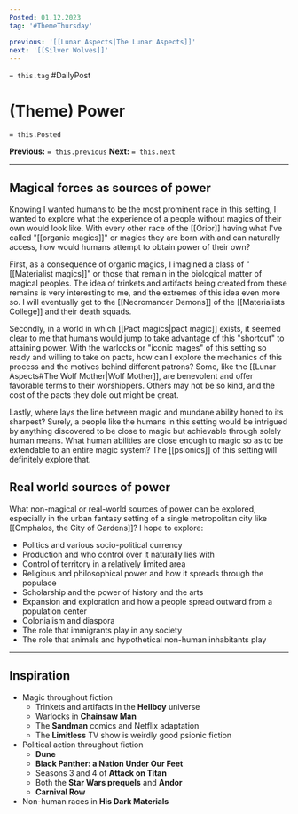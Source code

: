 ```yaml
---
Posted: 01.12.2023
tag: '#ThemeThursday'

previous: '[[Lunar Aspects|The Lunar Aspects]]'
next: '[[Silver Wolves]]'
---
```

`= this.tag` #DailyPost
# (Theme) Power
`= this.Posted`

**Previous:** `= this.previous`
**Next:** `= this.next`

---

## Magical forces as sources of power

Knowing I wanted humans to be the most prominent race in this setting, I wanted to explore what the experience of a people without magics of their own would look like. With every other race of the [[Orior]] having what I've called "[[organic magics]]" or magics they are born with and can naturally access, how would humans attempt to obtain power of their own?

First, as a consequence of organic magics, I imagined a class of "[[Materialist magics]]" or those that remain in the biological matter of magical peoples. The idea of trinkets and artifacts being created from these remains is very interesting to me, and the extremes of this idea even more so. I will eventually get to the [[Necromancer Demons]] of the [[Materialists College]] and their death squads.

Secondly, in a world in which [[Pact magics|pact magic]] exists, it seemed clear to me that humans would jump to take advantage of this "shortcut" to attaining power. With the warlocks or "iconic mages" of this setting so ready and willing to take on pacts, how can I explore the mechanics of this process and the motives behind different patrons? Some, like the [[Lunar Aspects#The Wolf Mother|Wolf Mother]], are benevolent and offer favorable terms to their worshippers. Others may not be so kind, and the cost of the pacts they dole out might be great.

Lastly, where lays the line between magic and mundane ability honed to its sharpest? Surely, a people like the humans in this setting would be intrigued by anything discovered to be close to magic but achievable through solely human means. What human abilities are close enough to magic so as to be extendable to an entire magic system? The [[psionics]] of this setting will definitely explore that.

## Real world sources of power

What non-magical or real-world sources of power can be explored, especially in the urban fantasy setting of a single metropolitan city like [[Omphalos, the City of Gardens]]? I hope to explore:

- Politics and various socio-political currency
- Production and who control over it naturally lies with
- Control of territory in a relatively limited area
- Religious and philosophical power and how it spreads through the populace
- Scholarship and the power of history and the arts
- Expansion and exploration and how a people spread outward from a population center
- Colonialism and diaspora
- The role that immigrants play in any society
- The role that animals and hypothetical non-human inhabitants play

---

## Inspiration

- Magic throughout fiction
  - Trinkets and artifacts in the **Hellboy** universe
  - Warlocks in **Chainsaw Man**
  - The **Sandman** comics and Netflix adaptation
  - The **Limitless** TV show is weirdly good psionic fiction
- Political action throughout fiction
  - **Dune**
  - **Black Panther: a Nation Under Our Feet**
  - Seasons 3 and 4 of **Attack on Titan**
  - Both the **Star Wars prequels** and **Andor**
  - **Carnival Row**
- Non-human races in **His Dark Materials**
